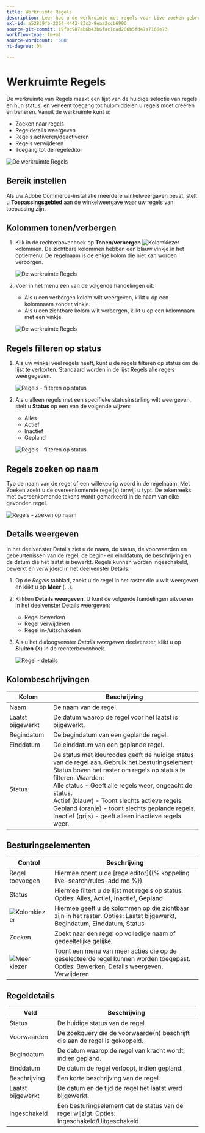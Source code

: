 ```yaml
---
title: Werkruimte Regels
description: Leer hoe u de werkruimte met regels voor Live zoeken gebruikt.
exl-id: a52839fb-2264-4443-83c3-9eaa2ccb6996
source-git-commit: 19f0c987ab6b43b6fac1cad266b5fd47a7168e73
workflow-type: tm+mt
source-wordcount: '588'
ht-degree: 0%

---
```


# Werkruimte Regels

De werkruimte van Regels maakt een lijst van de huidige selectie van regels en hun status, en verleent toegang tot hulpmiddelen u regels moet creëren en beheren. Vanuit de werkruimte kunt u:

* Zoeken naar regels
* Regeldetails weergeven
* Regels activeren/deactiveren
* Regels verwijderen
* Toegang tot de regeleditor

![De werkruimte Regels](assets/rules-workspace.png)

## Bereik instellen

Als uw Adobe Commerce-installatie meerdere winkelweergaven bevat, stelt u **Toepassingsgebied** aan de [winkelweergave](https://docs.magento.com/user-guide/configuration/scope.html) waar uw regels van toepassing zijn.

## Kolommen tonen/verbergen

1. Klik in de rechterbovenhoek op **Tonen/verbergen** ![Kolomkiezer](assets/btn-show-hide-columns.png) kolommen.
De zichtbare kolommen hebben een blauw vinkje in het optiemenu. De regelnaam is de enige kolom die niet kan worden verborgen.

   ![De werkruimte Regels](assets/rules-workspace-show-hide-columns.png)

1. Voer in het menu een van de volgende handelingen uit:

   * Als u een verborgen kolom wilt weergeven, klikt u op een kolomnaam zonder vinkje.
   * Als u een zichtbare kolom wilt verbergen, klikt u op een kolomnaam met een vinkje.

   ![De werkruimte Regels](assets/rules-workspace-all-columns.png)

## Regels filteren op status

1. Als uw winkel veel regels heeft, kunt u de regels filteren op status om de lijst te verkorten. Standaard worden in de lijst Regels alle regels weergegeven.

   ![Regels - filteren op status](assets/rules-workspace-filter-status.png)

1. Als u alleen regels met een specifieke statusinstelling wilt weergeven, stelt u **Status** op een van de volgende wijzen:

   * Alles
   * Actief
   * Inactief
   * Gepland

   ![Regels - filteren op status](assets/rules-workspace-filter-status-active.png)

## Regels zoeken op naam

Typ de naam van de regel of een willekeurig woord in de regelnaam.
Met Zoeken zoekt u de overeenkomende regel(s) terwijl u typt. De tekenreeks met overeenkomende tekens wordt gemarkeerd in de naam van elke gevonden regel.

![Regels - zoeken op naam](assets/rules-workspace-search-name.png)

## Details weergeven

In het deelvenster Details ziet u de naam, de status, de voorwaarden en gebeurtenissen van de regel, de begin- en einddatum, de beschrijving en de datum die het laatst is bewerkt. Regels kunnen worden ingeschakeld, bewerkt en verwijderd in het deelvenster Details.

1. Op de *Regels* tabblad, zoekt u de regel in het raster die u wilt weergeven en klikt u op **Meer** (...).
1. Klikken **Details weergeven**.
U kunt de volgende handelingen uitvoeren in het deelvenster Details weergeven:

   * Regel bewerken
   * Regel verwijderen
   * Regel in-/uitschakelen

1. Als u het dialoogvenster *Details weergeven* deelvenster, klikt u op **Sluiten** (X) in de rechterbovenhoek.

   ![Regel - details](assets/rules-workspace-details.png)

## Kolombeschrijvingen

| Kolom | Beschrijving |
|--- |--- |
| Naam | De naam van de regel. |
| Laatst bijgewerkt | De datum waarop de regel voor het laatst is bijgewerkt. |
| Begindatum | De begindatum van een geplande regel. |
| Einddatum | De einddatum van een geplande regel. |
| Status | De status met kleurcodes geeft de huidige status van de regel aan. Gebruik het besturingselement Status boven het raster om regels op status te filteren. Waarden:<br />Alle status - Geeft alle regels weer, ongeacht de status.<br />Actief (blauw) - Toont slechts actieve regels.<br />Gepland (oranje) - toont slechts geplande regels.<br />Inactief (grijs) - geeft alleen inactieve regels weer. |

## Besturingselementen

| Control | Beschrijving |
|--- |--- |
| Regel toevoegen | Hiermee opent u de [regeleditor]({% koppeling live-search/rules-add.md %}). |
| Status | Hiermee filtert u de lijst met regels op status. Opties: Alles, Actief, Inactief, Gepland |
| ![Kolomkiezer](assets/btn-show-hide-columns.png) | Hiermee geeft u de kolommen op die zichtbaar zijn in het raster. Opties: Laatst bijgewerkt, Begindatum, Einddatum, Status |
| Zoeken | Zoekt naar een regel op volledige naam of gedeeltelijke gelijke. |
| ![Meer kiezer](assets/btn-more.png) | Toont een menu van meer acties die op de geselecteerde regel kunnen worden toegepast. Opties: Bewerken, Details weergeven, Verwijderen |

## Regeldetails

| Veld | Beschrijving |
|--- |--- |
| Status | De huidige status van de regel. |
| Voorwaarden | De zoekquery die de voorwaarde(n) beschrijft die aan de regel is gekoppeld. |
| Begindatum | De datum waarop de regel van kracht wordt, indien gepland. |
| Einddatum | De datum de regel verloopt, indien gepland. |
| Beschrijving | Een korte beschrijving van de regel. |
| Laatst bijgewerkt | De datum en de tijd de regel het laatst werd bijgewerkt. |
| Ingeschakeld | Een besturingselement dat de status van de regel wijzigt. Opties: Ingeschakeld/Uitgeschakeld |
